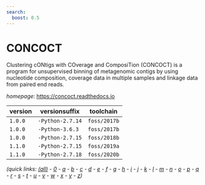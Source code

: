 ```yaml
---
search:
  boost: 0.5
---
```

# CONCOCT

Clustering cONtigs with COverage and ComposiTion (CONCOCT) is a program for unsupervised binning  of metagenomic contigs by using nucleotide composition, coverage data in multiple samples and linkage data  from paired end reads.

*homepage*: <https://concoct.readthedocs.io>

version | versionsuffix | toolchain
--------|---------------|----------
``1.0.0`` | ``-Python-2.7.14`` | ``foss/2017b``
``1.0.0`` | ``-Python-3.6.3`` | ``foss/2017b``
``1.0.0`` | ``-Python-2.7.15`` | ``foss/2018b``
``1.1.0`` | ``-Python-2.7.15`` | ``foss/2019a``
``1.1.0`` | ``-Python-2.7.18`` | ``foss/2020b``


*(quick links: [(all)](../index.md) - [0](../0/index.md) - [a](../a/index.md) - [b](../b/index.md) - [c](../c/index.md) - [d](../d/index.md) - [e](../e/index.md) - [f](../f/index.md) - [g](../g/index.md) - [h](../h/index.md) - [i](../i/index.md) - [j](../j/index.md) - [k](../k/index.md) - [l](../l/index.md) - [m](../m/index.md) - [n](../n/index.md) - [o](../o/index.md) - [p](../p/index.md) - [q](../q/index.md) - [r](../r/index.md) - [s](../s/index.md) - [t](../t/index.md) - [u](../u/index.md) - [v](../v/index.md) - [w](../w/index.md) - [x](../x/index.md) - [y](../y/index.md) - [z](../z/index.md))*

